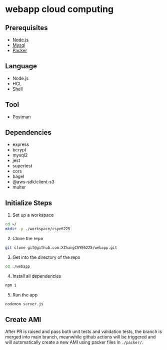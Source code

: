 # webapp cloud computing


## Prerequisites
- [Node.js](https://nodejs.org/en/download/)
- [Mysql](https://dev.mysql.com/downloads/mysql/)
- [Packer](https://developer.hashicorp.com/packer/downloads)

## Language
- Node.js
- HCL
- Shell

## Tool
- Postman

## Dependencies
- express
- bcrypt
- mysql2
- jest
- supertest
- cors
- bagel
- @aws-sdk/client-s3
- multer

## Initialize Steps
1. Set up a workspace
```sh
cd ~/
mkdir -p ./workspace/csye6225
```
2. Clone the repo
```sh
git clone git@github.com:XZhangCSYE6225/webapp.git
```
3. Get into the directory of the repo
```sh
cd ./webapp
```
4. Install all dependencies
```sh
npm i
```
5. Run the app
```sh
nodemon server.js
```

## Create AMI
After PR is raised and pass both unit tests and validation tests, the branch is merged into main branch, meanwhile github actions will be triggered and will automatically create a new AMI using packer files in ```./packer/```. 
